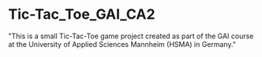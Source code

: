 # Tic-Tac_Toe_GAI_CA2
"This is a small Tic-Tac-Toe game project created as part of the GAI course at the University of Applied Sciences Mannheim (HSMA) in Germany."
